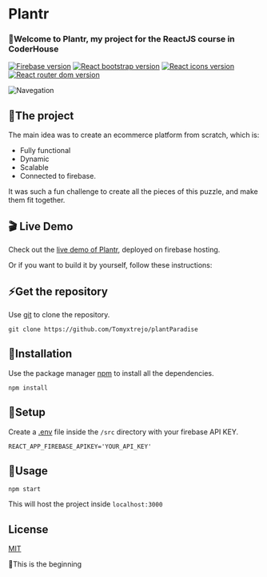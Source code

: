 # Plantr
### 👋Welcome to Plantr, my project for the ReactJS course in CoderHouse

[![Firebase version](https://img.shields.io/badge/Firebase-%5E8.6.1-brightgreen)](https://www.npmjs.com/package/firebase)
[![React bootstrap version](https://img.shields.io/badge/react--bootstrap-%5E1.5.2-brightgreen)](https://www.npmjs.com/package/react-bootstrap)
[![React icons version](https://img.shields.io/badge/react--icons-%5E4.2.0-brightgreen)](https://www.npmjs.com/package/react-icons)
[![React router dom version](https://img.shields.io/badge/react--router--dom-%5E5.2.0-brightgreen)](https://www.npmjs.com/package/react-router-dom)

![Navegation](https://github.com/Tomyxtrejo/plantParadise/raw/master/plantrNav.gif)

## 🌱The project
The main idea was to create an ecommerce platform from scratch, which is:
- Fully functional
- Dynamic
- Scalable
- Connected to firebase.

It was such a fun challenge to create all the pieces of this puzzle, and make them fit together.

## 🎬 Live Demo

Check out the [live demo of Plantr](https://tienda-plantr.web.app),
deployed on firebase hosting.

Or if you want to build it by yourself, follow these instructions:

## ⚡Get the repository

Use [git](https://git-scm.com) to clone the repository.

```git
git clone https://github.com/Tomyxtrejo/plantParadise
```
## 🔨Installation

Use the package manager [npm](https://www.npmjs.com) to install all the dependencies.

```npm
npm install
```
## 🔧Setup

Create a [.env](https://www.npmjs.com/package/dotenv) file inside the `/src` directory with your firebase API KEY.

```env
REACT_APP_FIREBASE_APIKEY='YOUR_API_KEY'
```
## 🔌Usage

```npm
npm start
```
This will host the project inside `localhost:3000`

## License
[MIT](https://choosealicense.com/licenses/mit/)

🚀This is the beginning





